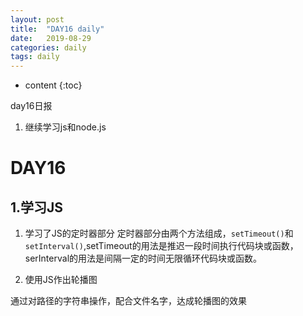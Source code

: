 ```yaml
---
layout: post
title:  "DAY16 daily"
date:   2019-08-29
categories: daily
tags: daily
---
```


* content
{:toc}

day16日报
1. 继续学习js和node.js












# DAY16
## 1.学习JS
1. 学习了JS的定时器部分
定时器部分由两个方法组成，`setTimeout()`和`setInterval()`,setTimeout的用法是推迟一段时间执行代码块或函数，serInterval的用法是间隔一定的时间无限循环代码块或函数。

2. 使用JS作出轮播图

通过对路径的字符串操作，配合文件名字，达成轮播图的效果

